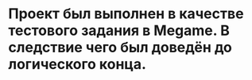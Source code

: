 # Проект был выполнен в качестве тестового задания в Megame. В следствие чего был доведён до логического конца. 
